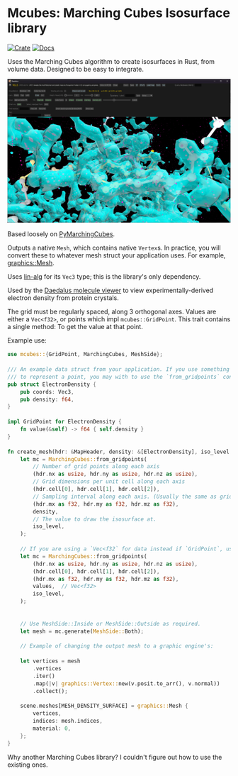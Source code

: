 # Mcubes: Marching Cubes Isosurface library

[![Crate](https://img.shields.io/crates/v/mcubes.svg)](https://crates.io/crates/mcubes)
[![Docs](https://docs.rs/mcubes/badge.svg)](https://docs.rs/mcubes)


Uses the Marching Cubes algorithm to create isosurfaces in Rust, from volume data. Designed to be easy to integrate.

![Electron density demo](screenshots/daedalus_iso_a.png)

Based loosely on [PyMarchingCubes](https://github.com/JustusThies/PyMarchingCubes).

Outputs a native `Mesh`, which contains native `Vertex`s. In practice, you will convert these to whatever
mesh struct your application uses. For example, [graphics::Mesh](https://docs.rs/graphics/latest/graphics/struct.Mesh.html).

Uses [lin-alg](https://github.com/david-oconnor/lin-alg) for its `Vec3` type; this is the library's only dependency.

Used by the [Daedalus molecule viewer](https://github.com/David-OConnor/daedalus) to view experimentally-derived
electron density from protein crystals.

The grid must be  regularly spaced, along 3 orthogonal axes. Values are either a `Vec<f32>`, or points which impl
`mcubes::GridPoint`. This trait contains a single method: To get the value at that point.

Example use:
```rust
use mcubes::{GridPoint, MarchingCubes, MeshSide};

/// An example data struct from your application. If you use something like this 
/// to represent a point, you may with to use the `from_gridpoints` constructor.
pub struct ElectronDensity {
    pub coords: Vec3,
    pub density: f64,
}

impl GridPoint for ElectronDensity {
    fn value(&self) -> f64 { self.density }
}

fn create_mesh(hdr: &MapHeader, density: &[ElectronDensity], iso_level: f32) {
    let mc = MarchingCubes::from_gridpoints(
        // Number of grid points along each axis
        (hdr.nx as usize, hdr.ny as usize, hdr.nz as usize),
        // Grid dimensions per unit cell along each axis
        (hdr.cell[0], hdr.cell[1], hdr.cell[2]),
        // Sampling interval along each axis. (Usually the same as grid point number of grid points.)
        (hdr.mx as f32, hdr.my as f32, hdr.mz as f32),
        density,
        // The value to draw the isosurface at.
        iso_level,
    );
    
    // If you are using a `Vec<f32` for data instead if `GridPoint`, use this constructor:
    let mc = MarchingCubes::from_gridpoints(
        (hdr.nx as usize, hdr.ny as usize, hdr.nz as usize),
        (hdr.cell[0], hdr.cell[1], hdr.cell[2]),
        (hdr.mx as f32, hdr.my as f32, hdr.mz as f32),
        values,  // Vec<f32>
        iso_level,
    );


    // Use MeshSide::Inside or MeshSide::Outside as required.
    let mesh = mc.generate(MeshSide::Both);
    
    // Example of changing the output mesh to a graphic engine's:

    let vertices = mesh
        .vertices
        .iter()
        .map(|v| graphics::Vertex::new(v.posit.to_arr(), v.normal))
        .collect();

    scene.meshes[MESH_DENSITY_SURFACE] = graphics::Mesh {
        vertices,
        indices: mesh.indices,
        material: 0,
    };
}
```

Why another Marching Cubes library? I couldn't figure out how to use the existing ones.


[//]: # (todo: Screenshot[s])
